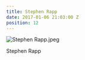 ```yaml
---
title: Stephen Rapp
date: 2017-01-06 21:03:00 Z
position: 12
---
```


![Stephen Rapp.jpeg](/uploads/Stephen%20Rapp.jpeg)

Stephen Rapp
